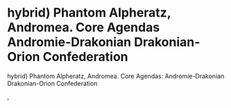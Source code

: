 # hybrid) Phantom Alpheratz, Andromea. Core Agendas Andromie-Drakonian Drakonian-Orion Confederation

hybrid) Phantom Alpheratz, Andromea. Core Agendas: Andromie-Drakonian Drakonian-Orion Confederation


,